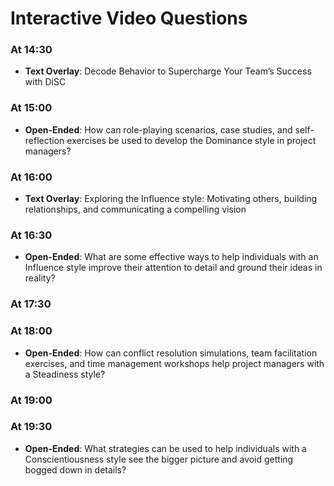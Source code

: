 # Interactive Video Questions

### At 14:30
- **Text Overlay**: Decode Behavior to Supercharge Your Team’s Success with DiSC

### At 15:00
- **Open-Ended**: How can role-playing scenarios, case studies, and self-reflection exercises be used to develop the Dominance style in project managers?

### At 16:00
- **Text Overlay**: Exploring the Influence style: Motivating others, building relationships, and communicating a compelling vision

### At 16:30
- **Open-Ended**: What are some effective ways to help individuals with an Influence style improve their attention to detail and ground their ideas in reality?

### At 17:30

### At 18:00
- **Open-Ended**: How can conflict resolution simulations, team facilitation exercises, and time management workshops help project managers with a Steadiness style?

### At 19:00

### At 19:30
- **Open-Ended**: What strategies can be used to help individuals with a Conscientiousness style see the bigger picture and avoid getting bogged down in details?

